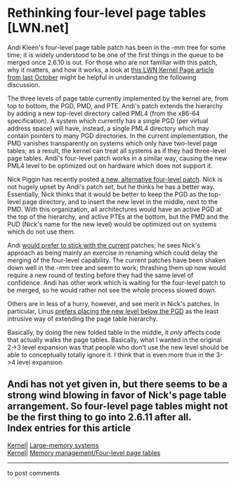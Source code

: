 # Rethinking four-level page tables [LWN.net]

Andi Kleen's four-level page table patch has been in the -mm tree for some time; it is widely understood to be one of the first things in the queue to be merged once 2.6.10 is out. For those who are not familiar with this patch, why it matters, and how it works, a look at [this LWN Kernel Page article from last October](http://lwn.net/Articles/106177/) might be helpful in understanding the following discussion. 

The three levels of page table currently implemented by the kernel are, from top to bottom, the PGD, PMD, and PTE. Andi's patch extends the hierarchy by adding a new top-level directory called PML4 (from the x86-64 specification). A system which currently has a single PGD (per virtual address space) will have, instead, a single PML4 directory which may contain pointers to many PGD directories. In the current implementation, the PMD vanishes transparently on systems which only have two-level page tables; as a result, the kernel can treat all systems as if they had three-level page tables. Andi's four-level patch works in a similar way, causing the new PML4 level to be optimized out on hardware which does not support it. 

Nick Piggin has recently posted [a new, alternative four-level patch](/Articles/116541/). Nick is not hugely upset by Andi's patch set, but he thinks he has a better way. Essentially, Nick thinks that it would be better to keep the PGD as the top-level page directory, and to insert the new level in the middle, next to the PMD. With this organization, all architectures would have an active PGD at the top of the hierarchy, and active PTEs at the bottom, but the PMD and the PUD (Nick's name for the new level) would be optimized out on systems which do not use them. 

Andi [would prefer to stick with the current](/Articles/116815/) patches; he sees Nick's approach as being mainly an exercise in renaming which could delay the merging of the four-level capability. The current patches have been shaken down well in the -mm tree and seem to work; thrashing them up now would require a new round of testing before they had the same level of confidence. Andi has other work which is waiting for the four-level patch to be merged, so he would rather not see the whole process slowed down. 

Others are in less of a hurry, however, and see merit in Nick's patches. In particular, Linus [prefers placing the new level below the PGD](/Articles/116817/) as the least intrusive way of extending the page table hierarchy. 

Basically, by doing the new folded table in the middle, it _only_ affects code that actually walks the page tables. Basically, what I wanted in the original 2->3 level expansion was that people who don't use the new level should be able to conceptually totally ignore it. I think that is even more true in the 3->4 level expansion. 

Andi has not yet given in, but there seems to be a strong wind blowing in favor of Nick's page table arrangement. So four-level page tables might not be the first thing to go into 2.6.11 after all.  
Index entries for this article  
---  
[Kernel](/Kernel/Index)| [Large-memory systems](/Kernel/Index#Large-memory_systems)  
[Kernel](/Kernel/Index)| [Memory management/Four-level page tables](/Kernel/Index#Memory_management-Four-level_page_tables)  
  


* * *

to post comments 
